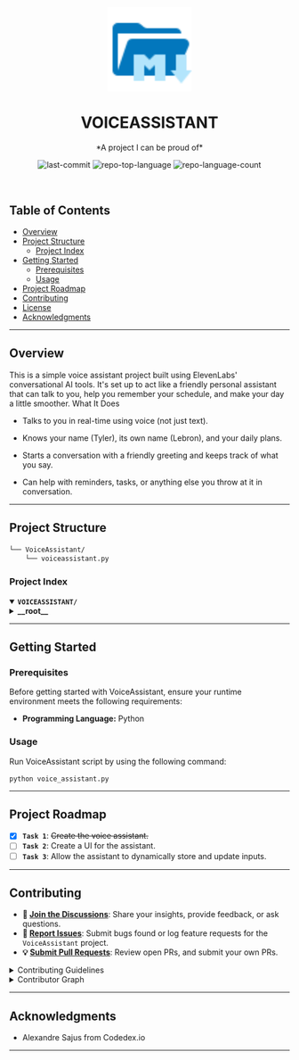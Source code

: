 <p align="center">
    <img src="https://raw.githubusercontent.com/PKief/vscode-material-icon-theme/ec559a9f6bfd399b82bb44393651661b08aaf7ba/icons/folder-markdown-open.svg" align="center" width="30%">
</p>
<p align="center"><h1 align="center">VOICEASSISTANT</h1></p>
<p align="center">
	*A project I can be proud of*
</p>
<p align="center">
	<!-- <img src="https://img.shields.io/github/license/tillerhuynh/VoiceAssistant?style=default&logo=opensourceinitiative&logoColor=white&color=0080ff" alt="license"> -->
	<img src="https://img.shields.io/github/last-commit/tillerhuynh/VoiceAssistant?style=default&logo=git&logoColor=white&color=0080ff" alt="last-commit">
	<img src="https://img.shields.io/github/languages/top/tillerhuynh/VoiceAssistant?style=default&color=0080ff" alt="repo-top-language">
	<img src="https://img.shields.io/github/languages/count/tillerhuynh/VoiceAssistant?style=default&color=0080ff" alt="repo-language-count">
</p>
<p align="center"><!-- default option, no dependency badges. -->
</p>
<p align="center">
	<!-- default option, no dependency badges. -->
</p>
<br>

##  Table of Contents

- [ Overview](#-overview)
- [ Project Structure](#-project-structure)
  - [ Project Index](#-project-index)
- [ Getting Started](#-getting-started)
  - [ Prerequisites](#-prerequisites)
  - [ Usage](#-usage)
- [ Project Roadmap](#-project-roadmap)
- [ Contributing](#-contributing)
- [ License](#-license)
- [ Acknowledgments](#-acknowledgments)
---

##  Overview

This is a simple voice assistant project built using ElevenLabs' conversational AI tools. It's set up to act like a friendly personal assistant that can talk to you, help you remember your schedule, and make your day a little smoother.
What It Does

   - Talks to you in real-time using voice (not just text).

   - Knows your name (Tyler), its own name (Lebron), and your daily plans.

   - Starts a conversation with a friendly greeting and keeps track of what you say.

   - Can help with reminders, tasks, or anything else you throw at it in conversation.

---

##  Project Structure

```sh
└── VoiceAssistant/
    └── voiceassistant.py
```


###  Project Index
<details open>
	<summary><b><code>VOICEASSISTANT/</code></b></summary>
	<details> <!-- __root__ Submodule -->
		<summary><b>__root__</b></summary>
		<blockquote>
			<table>
			<tr>
				<td><b><a href='https://github.com/tillerhuynh/VoiceAssistant/blob/master/voiceassistant.py'>voiceassistant.py</a></b></td>
				<td><code>❯ REPLACE-ME</code></td>
			</tr>
			</table>
		</blockquote>
	</details>
</details>

---
##  Getting Started

###  Prerequisites

Before getting started with VoiceAssistant, ensure your runtime environment meets the following requirements:

- **Programming Language:** Python

###  Usage
Run VoiceAssistant script by using the following command:

```
python voice_assistant.py
```

---
##  Project Roadmap

- [X] **`Task 1`**: <strike>Create the voice assistant.</strike>
- [ ] **`Task 2`**: Create a UI for the assistant.
- [ ] **`Task 3`**: Allow the assistant to dynamically store and update inputs.

---

##  Contributing

- **💬 [Join the Discussions](https://github.com/tillerhuynh/VoiceAssistant/discussions)**: Share your insights, provide feedback, or ask questions.
- **🐛 [Report Issues](https://github.com/tillerhuynh/VoiceAssistant/issues)**: Submit bugs found or log feature requests for the `VoiceAssistant` project.
- **💡 [Submit Pull Requests](https://github.com/tillerhuynh/VoiceAssistant/blob/main/CONTRIBUTING.md)**: Review open PRs, and submit your own PRs.

<details closed>
<summary>Contributing Guidelines</summary>

1. **Fork the Repository**: Start by forking the project repository to your github account.
2. **Clone Locally**: Clone the forked repository to your local machine using a git client.
   ```sh
   git clone https://github.com/tillerhuynh/VoiceAssistant
   ```
3. **Create a New Branch**: Always work on a new branch, giving it a descriptive name.
   ```sh
   git checkout -b new-feature-x
   ```
4. **Make Your Changes**: Develop and test your changes locally.
5. **Commit Your Changes**: Commit with a clear message describing your updates.
   ```sh
   git commit -m 'Implemented new feature x.'
   ```
6. **Push to github**: Push the changes to your forked repository.
   ```sh
   git push origin new-feature-x
   ```
7. **Submit a Pull Request**: Create a PR against the original project repository. Clearly describe the changes and their motivations.
8. **Review**: Once your PR is reviewed and approved, it will be merged into the main branch. Thanks for your contribution!
</details>

<details closed>
<summary>Contributor Graph</summary>
<br>
<p align="left">
   <a href="https://github.com{/tillerhuynh/VoiceAssistant/}graphs/contributors">
      <img src="https://contrib.rocks/image?repo=tillerhuynh/VoiceAssistant">
   </a>
</p>
</details>

---

##  Acknowledgments

- Alexandre Sajus from Codedex.io

---
